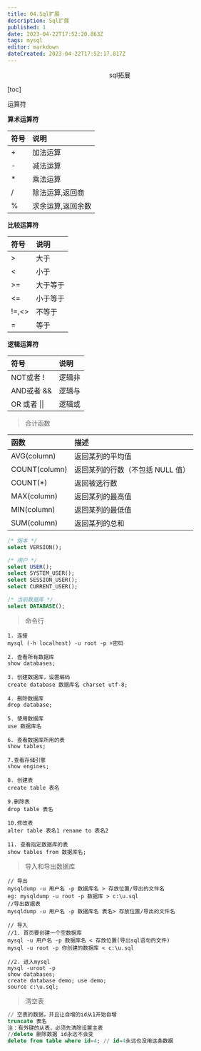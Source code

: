 ```yaml
---
title: 04.Sql扩展
description: Sql扩展
published: 1
date: 2023-04-22T17:52:20.863Z
tags: mysql
editor: markdown
dateCreated: 2023-04-22T17:52:17.817Z
---
```


<center>sql拓展</center>

[toc]



运算符

**算术运算符**

| 符号 | 说明              |
| :--- | :---------------- |
| +    | 加法运算          |
| -    | 减法运算          |
| *    | 乘法运算          |
| /    | 除法运算,返回商   |
| %    | 求余运算,返回余数 |

**比较运算符**

| 符号  | 说明     |
| :---- | :------- |
| >     | 大于     |
| <     | 小于     |
| >=    | 大于等于 |
| <=    | 小于等于 |
| !=,<> | 不等于   |
| =     | 等于     |



**逻辑运算符**

| 符号         | 说明   |
| :----------- | :----- |
| NOT或者 !    | 逻辑非 |
| AND或者 &&   | 逻辑与 |
| OR 或者 \|\| | 逻辑或 |

> 合计函数

| 函数          | 描述                             |
| :------------ | :------------------------------- |
| AVG(column)   | 返回某列的平均值                 |
| COUNT(column) | 返回某列的行数（不包括 NULL 值） |
| COUNT(*)      | 返回被选行数                     |
| MAX(column)   | 返回某列的最高值                 |
| MIN(column)   | 返回某列的最低值                 |
| SUM(column)   | 返回某列的总和                   |

```sql
/* 版本 */
select VERSION();

/* 用户 */
select USER();
select SYSTEM_USER();
select SESSION_USER();
select CURRENT_USER();

/* 当前数据库 */
select DATABASE();
```



> 命令行

```shell
1. 连接
mysql (-h localhost) -u root -p +密码

2. 查看所有数据库
show databases;

3. 创建数据库，设置编码
create database 数据库名 charset utf-8;

4. 删除数据库
drop database;

5. 使用数据库
use 数据库名

6. 查看数据库所用的表
show tables;

7.查看存储引擎
show engines; 

8. 创建表
create table 表名

9.删除表
drop table 表名

10.修改表
alter table 表名1 rename to 表名2

11. 查看指定数据库的表
show tables from 数据库名;
```

> 导入和导出数据库

```shell
// 导出
mysqldump -u 用户名 -p 数据库名 > 存放位置/导出的文件名
eg: mysqldump -u root -p 数据库 > c:\u.sql
//导出数据表
mysqldump -u 用户名 -p 数据库名 表名> 存放位置/导出的文件名

// 导入
//1. 首页要创建一个空数据库
mysql -u 用户名 -p 数据库名 < 存放位置(导出sql语句的文件)
mysql -u root -p 你创建的数据库 < c:\u.sql

//2. 进入mysql
mysql -uroot -p 
show databases;
create database demo; use demo;
source c:\u.sql;
```

> 清空表

```sql
// 空表的数据，并且让自增的id从1开始自增
truncate 表名   
注：有外键的从表，必须先清除设置主表
//delete 删除数据 id永远不会变
delete from table where id=4; // id=4永远也没用这条数据
```



